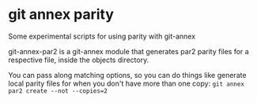 # git annex parity

Some experimental scripts for using parity with git-annex

git-annex-par2 is a git-annex module that generates par2 parity files for a respective file, inside the objects directory.

You can pass along matching options, so you can do things like generate local parity files for when you don't have more than one copy: `git annex par2 create --not --copies=2`

